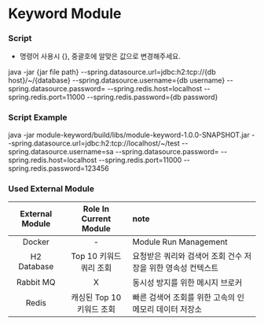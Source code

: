 # Keyword Module

### Script

- 명령어 사용시 {}, 중괄호에 알맞은 값으로 변경해주세요.

java -jar {jar file path} --spring.datasource.url=jdbc:h2:tcp://{db host}/~/{database} --spring.datasource.username={db username} --spring.datasource.password= --spring.redis.host=localhost --spring.redis.port=11000 --spring.redis.password={db password}

### Script Example

java -jar module-keyword/build/libs/module-keyword-1.0.0-SNAPSHOT.jar --spring.datasource.url=jdbc:h2:tcp://localhost/~/test --spring.datasource.username=sa --spring.datasource.password= --spring.redis.host=localhost --spring.redis.port=11000 --spring.redis.password=123456

### Used External Module

| External Module | Role In Current Module | note                               |
|:---------------:|:----------------------:|:-----------------------------------|
|     Docker      |           -            | Module Run Management              |
|   H2 Database   |    Top 10 키워드 쿼리 조회    | 요청받은 쿼리와 검색어 조회 건수 저장을 위한 영속성 컨텍스트 |
|    Rabbit MQ    |           X            | 동시성 방지를 위한 메시지 브로커                 |
|      Redis      |   캐싱된 Top 10 키워드 조회    | 빠른 검색어 조회를 위한 고속의 인 메모리 데이터 저장소    |